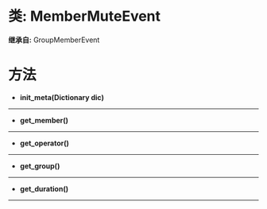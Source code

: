 # 类: MemberMuteEvent  
  
**继承自:** GroupMemberEvent  
  
# 方法 
  
- **init_meta(Dictionary dic)**  
  
---  
  
- **get_member()**  
  
---  
  
- **get_operator()**  
  
---  
  
- **get_group()**  
  
---  
  
- **get_duration()**  
  
---  
  

